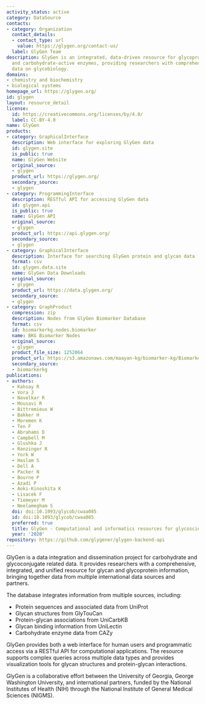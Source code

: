 ```yaml
---
activity_status: active
category: DataSource
contacts:
- category: Organization
  contact_details:
  - contact_type: url
    value: https://glygen.org/contact-us/
  label: GlyGen Team
description: GlyGen is an integrated, data-driven resource for glycoproteins, glycans,
  and carbohydrate-active enzymes, providing researchers with comprehensive, high-quality
  data on glycobiology.
domains:
- chemistry and biochemistry
- biological systems
homepage_url: https://glygen.org/
id: glygen
layout: resource_detail
license:
  id: https://creativecommons.org/licenses/by/4.0/
  label: CC-BY-4.0
name: GlyGen
products:
- category: GraphicalInterface
  description: Web interface for exploring GlyGen data
  id: glygen.site
  is_public: true
  name: GlyGen Website
  original_source:
  - glygen
  product_url: https://glygen.org/
  secondary_source:
  - glygen
- category: ProgrammingInterface
  description: RESTful API for accessing GlyGen data
  id: glygen.api
  is_public: true
  name: GlyGen API
  original_source:
  - glygen
  product_url: https://api.glygen.org/
  secondary_source:
  - glygen
- category: GraphicalInterface
  description: Interface for searching GlyGen protein and glycan data
  format: csv
  id: glygen.data.site
  name: GlyGen Data Downloads
  original_source:
  - glygen
  product_url: https://data.glygen.org/
  secondary_source:
  - glygen
- category: GraphProduct
  compression: zip
  description: Nodes from GlyGen Biomarker Database
  format: csv
  id: biomarkerkg.nodes.biomarker
  name: BKG Biomarker Nodes
  original_source:
  - glygen
  product_file_size: 1252064
  product_url: https://s3.amazonaws.com/maayan-kg/biomarker-kg/Biomarker.nodes.zip
  secondary_source:
  - biomarkerkg
publications:
- authors:
  - Kahsay R
  - Vora J
  - Navelkar R
  - Mousavi R
  - Bittremieux W
  - Bakker H
  - Moremen K
  - Ten F
  - Abrahams D
  - Campbell M
  - Glushka J
  - Ranzinger R
  - York W
  - Haslam S
  - Dell A
  - Packer N
  - Bourne P
  - Azadi P
  - Aoki-Kinoshita K
  - Lisacek F
  - Tiemeyer M
  - Neelamegham S
  doi: doi:10.1093/glycob/cwaa085
  id: doi:10.1093/glycob/cwaa085
  preferred: true
  title: GlyGen - Computational and informatics resources for glycoscience
  year: '2020'
repository: https://github.com/glygener/glygen-backend-api
---
```

GlyGen is a data integration and dissemination project for carbohydrate and glycoconjugate related data. It provides researchers with a comprehensive, integrated, and unified resource for glycan and glycoprotein information, bringing together data from multiple international data sources and partners.

The database integrates information from multiple sources, including:
- Protein sequences and associated data from UniProt
- Glycan structures from GlyTouCan
- Protein-glycan associations from UniCarbKB
- Glycan binding information from UniLectin
- Carbohydrate enzyme data from CAZy

GlyGen provides both a web interface for human users and programmatic access via a RESTful API for computational applications. The resource supports complex queries across multiple data types and provides visualization tools for glycan structures and protein-glycan interactions.

GlyGen is a collaborative effort between the University of Georgia, George Washington University, and international partners, funded by the National Institutes of Health (NIH) through the National Institute of General Medical Sciences (NIGMS).